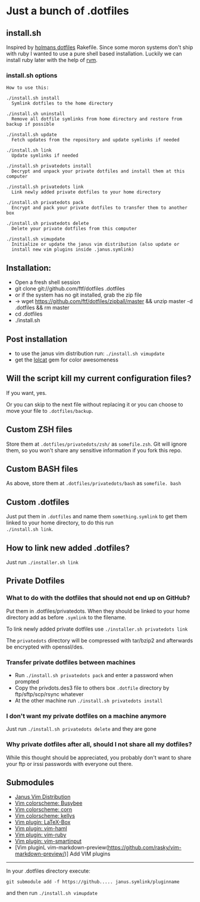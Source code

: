 Just a bunch of .dotfiles
=========================

install.sh
----------

Inspired by [holmans dotfiles](https://github.com/holman/dotfiles)
Rakefile.
Since some moron systems don't ship with ruby I wanted to use a 
pure shell based installation. Luckily we can install ruby later with
the help of [rvm](http://rvm.io).

### install.sh options

```
How to use this:

./install.sh install 
  Symlink dotfiles to the home directory

./install.sh uninstall
  Remove all dotfile symlinks from home directory and restore from backup if possible
  
./install.sh update
  Fetch updates from the repository and update symlinks if needed

./install.sh link
  Update symlinks if needed

./install.sh privatedots install
  Decrypt and unpack your private dotfiles and install them at this computer

./install.sh privatedots link
  Link newly added private dotfiles to your home directory

./install.sh privatedots pack
  Encrypt and pack your private dotfiles to transfer them to another box

./install.sh privatedots delete
  Delete your private dotfiles from this computer

./install.sh vimupdate
  Initialize or update the janus vim distribution (also update or
  install new vim plugins inside .janus.symlink)
```

Installation: 
-------------
- Open a fresh shell session
- git clone git://github.com/ftf/dotfiles .dotfiles
- or if the system has no git installed, grab the zip file 
- -> wget https://github.com/ftf/dotfiles/zipball/master && unzip master -d .dotfiles && rm master
- cd .dotfiles 
- ./install.sh 

Post installation
-----------------
- to use the janus vim distribution run: ```./install.sh vimupdate```
- get the [lolcat](https://github.com/busyloop/lolcat) gem for color awesomeness

Will the script kill my current configuration files?
---------------------------------------------
If you want, yes.

Or you can skip to the next file without replacing it or you can choose
to move your file to ```.dotfiles/backup```.

Custom ZSH files
----------------
Store them at ```.dotfiles/privatedots/zsh/``` as ```somefile.zsh```. 
Git will ignore them, so you won't share any sensitive information if 
you fork this repo.

Custom BASH files
-----------------
As above, store them at ```.dotfiles/privatedots/bash``` as ```somefile.
bash```

Custom .dotfiles
----------------
Just put them in ```.dotfiles``` and name them ```something.symlink``` 
to get them linked to your home directory, to do this run  
```./install.sh link```.

How to link new added .dotfiles?
-------------------------------
Just run ```./installer.sh link``` 

Private Dotfiles 
---------------- 

### What to do with the dotfiles that should not end up on GitHub?

Put them in .dotfiles/privatedots. When they should be linked to your
home directory add as before ```.symlink``` to the filename.

To link newly added private dotfiles use ```./installer.sh
privatedots link```

The ```privatedots``` directory will be compressed with tar/bzip2 and
afterwards be encrypted with openssl/des.

### Transfer private dotfiles between machines
- Run ```./install.sh privatedots pack``` and enter a password when
  prompted
- Copy the privdots.des3 file to others box ```.dotfile``` directory by 
  ftp/sftp/scp/rsync whatever
- At the other machine run ```./install.sh privatedots install```

### I don't want my private dotfiles on a machine anymore
Just run ```./install.sh privatedots delete``` and they are gone

### Why private dotfiles after all, should I not share all my dotfiles?
While this thought should be appreciated, you probably don't want to
share your ftp or irssi passwords with everyone out there.

Submodules
----------
- [Janus Vim Distribution](https://github.com/carlhuda/janus/)
- [Vim colorscheme: Busybee](https://github.com/vim-scripts/BusyBee)
- [Vim colorscheme: corn](https://github.com/vim-scripts/corn)
- [Vim colorscheme: kellys](https://github.com/vim-scripts/kellys)
- [Vim plugin: LaTeX-Box](https://github.com/vim-scripts/LaTeX-Box)
- [Vim plugin: vim-haml](https://github.com/tpope/vim-haml)
- [Vim plugin: vim-ruby](https://github.com/vim-ruby/vim-ruby)
- [Vim plugin: vim-smartinput](https://github.com/kana/vim-smartinput)
- [Vim pluginL vim-markdown-preview(https://github.com/rasky/vim-markdown-preview/)]
Add VIM plugins
---------------
In your .dotfiles directory execute:

```
git submodule add -f https://github..... janus.symlink/pluginname
```

and then run ```./install.sh vimupdate```
